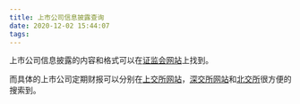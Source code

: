 ```yaml
---
title: 上市公司信息披露查询
date: 2020-12-02 15:44:07
tags:
---
```

上市公司信息披露的内容和格式可以在[证监会网站](http://www.csrc.gov.cn/pub/zjhpublic/index.htm?channel=3300/3302)上找到。

而具体的上市公司定期财报可以分别在[上交所网站](http://www.sse.com.cn/disclosure/listedinfo/regular/)，[深交所网站](http://www.szse.cn/disclosure/listed/fixed/index.html)和[北交所](http://www.bse.cn/disclosure/announcement.html)很方便的搜索到。
